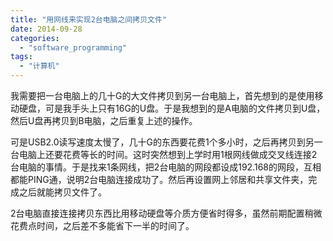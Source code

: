 ```yaml
---
title: "用网线来实现2台电脑之间拷贝文件"
date: 2014-09-28
categories: 
  - "software_programming"
tags: 
  - "计算机"
---
```


我需要把一台电脑上的几十G的大文件拷贝到另一台电脑上，首先想到的是使用移动硬盘，可是我手头上只有16G的U盘。于是我想到的是A电脑的文件拷贝到U盘，然后U盘再拷贝到B电脑，之后重复上述的操作。

可是USB2.0读写速度太慢了，几十G的东西要花费1个多小时，之后再拷贝到另一台电脑上还要花费等长的时间。这时突然想到上学时用1根网线做成交叉线连接2台电脑的事情。于是找来1条网线，把2台电脑的网段都设成192.168的网段，互相都能PING通，说明2台电脑连接成功了。然后再设置网上邻居和共享文件夹，完成之后就能拷贝文件了。

2台电脑直接连接拷贝东西比用移动硬盘等介质方便省时得多，虽然前期配置稍微花费点时间，之后差不多能省下一半的时间了。
